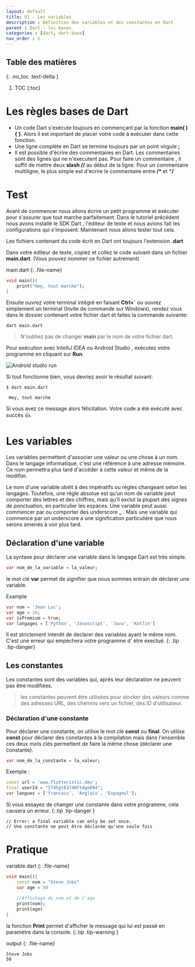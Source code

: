```yaml
---
layout: default
title: 01 - Les variables
description : Définition des variables et des constantes en Dart
parent : Dart - les bases
categories : [dart, dart-base]
nav_order : 1
---
```



## Table des matières
{: .no_toc .text-delta }

1. TOC
{:toc}


# Les règles bases de Dart

- Un code Dart s'exécute toujours en commençant par la fonction **main(  ){   }**. Alors il est important de placer votre code à exécuter dans cette fonction.
- Une ligne complète en Dart se termine toujours par un point virgule  **;**
- Il est possible d'écrire des commentaires en Dart. Les commentaires sont des lignes qui ne n'executent pas. Pour faire un commentaire , il suffit de mettre deux **slash //** au début de la ligne. Pour un commentaire multiligne, le plus simple est d'ecrire le commentaire entre **/\*** et ***/**

# Test 

Avant de commencer nous allons écrire un petit programme et exécuter pour s'assurer que tout marche parfaitement. Dans le tutoriel précédent nous avons installé le SDK Dart , l'éditeur de texte et nous avions fait les configurations qui s'imposent. Maintenant nous allons tester tout cela.

Les fichiers contenant du code écrit en Dart ont toujours l'extension **.dart**

Dans votre éditeur de texte, copiez et collez le code suivant dans un fichier **main.dart**. (Vous pouvez nommer ce fichier autrement)

main.dart
{: .file-name}
```dart
void main(){
    print("Hey, tout marche");
}
```

Ensuite ouvrez votre terminal intégré en faisant **Ctrl+`** ou ouvrez simplement un terminal (Invite de commande sur Windows), rendez vous dans le dossier contenant votre fichier dart et faites la commande suivante:

```terminal
dart main.dart
```

>  N'oubliez pas de changer **main** par le nom de votre fichier dart.

Pour exécution avec IntelliJ IDEA ou Android Studio , exécutez votre programme en cliquant sur **Run**. 

![Android studio run](https://flutter.dev/assets/tools/android-studio/main-toolbar-857fe8c36d38020e27b502ec643ea8b1716edbe150cc6e39e3560f8fb7bda5b2.png)

Si tout fonctionne bien, vous devriez avoir le résultat suivant:

 ```terminal
$ dart main.dart

  Hey, tout marche
 ```

Si vous avez ce message alors félicitation. Votre code a été exécuté avec succès 👍.



# Les variables


Les variables permettent d'associer une valeur ou une chose à un nom. Dans le langage informatique, c'est une référence à une adresse mémoire. Ce nom permettra plus tard d'accéder à cette valeur et même de la modifier.

Le nom d'une variable obéit à des impératifs ou règles changeant selon les langages. Toutefois, une règle absolue est qu’un nom de variable peut comporter des lettres et des chiffres, mais qu’il exclut la plupart des signes de ponctuation, en particulier les espaces. Une variable peut aussi commencer par ou comporter des underscore **_** . Mais une variable qui commence par un underscore a une signification particulière que nous serons amenés à voir plus tard.


## Déclaration d'une variable

La syntaxe pour déclarer une variable dans le langage Dart est très simple.

```dart
var nom_de_la_variable = la_valeur;
```

le mot clé **var** permet de signifier que nous sommes entrain de déclarer une variable.

Example

```dart
var nom = 'Jean Luc';
var age = 16;
var isPremium = true;
var langages = ['Python', 'Javascript', 'Java', 'Kotlin']
```

Il est strictement interdit de declarer des variables ayant le même nom. C'est une erreur qui empèchera votre programme d' ètre exectué.
{: .tip .tip-danger}

## Les constantes

Les constantes sont des variables qui, après leur déclaration ne peuvent pas être modifiées.

> les constantes peuvent être utilisées pour stocker des valeurs comme des adresses URL, des chemins vers un fichier, des ID d'utilisateur.

### Déclaration d'une constante
Pour déclarer une constante, on utilise le mot clé **const** ou **final**. On utilise **const** pour déclarer des constantes à la compilation mais dans l'ensemble ces deux mots clés permettent de faire la même chose (déclarer une constante).

```dart
var nom_de_la_constante = la_valeur;
```

Exemple :

```dart
const url = 'www.flutteristic.dev';
final userId = "If4hgt8374Nftdgo094";
var langues = ['francais', 'Anglais', 'Espagnol'];
```



Si vous essayez de changer une constante dans votre programme, cela causera un erreur.
{:.tip .tip-danger }

```
// Error: a final variable can only be set once.
// Une constante ne peut être déclarée qu'une seule fois
```

# Pratique

variable.dart
{: .file-name}
```dart
void main(){
    const nom = "Steve Jobs"
    var age = 50
    
    //Affichage du nom et de l'age
    print(nom);
    print(age)
}
```

la fonction **Print** permet d'afficher le message qui lui est passé en paramètre dans la console.
{:.tip .tip-warning }

output
{: .file-name}
```
Steve Jobs
50
```